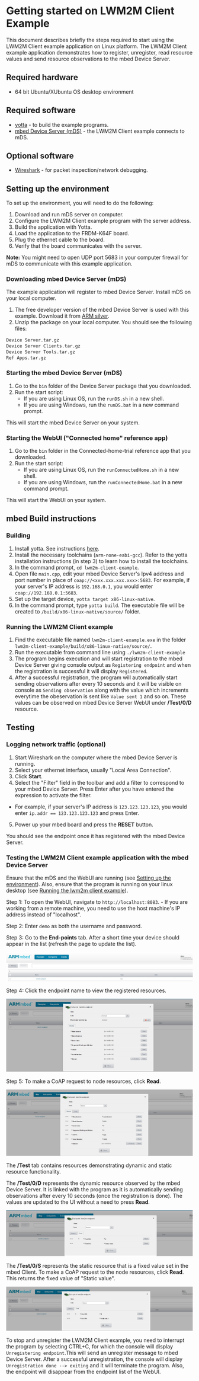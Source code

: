 # Getting started on LWM2M Client Example

This document describes briefly the steps required to start using the LWM2M Client example application on Linux platform. The LWM2M Client example application demonstrates how to register, unregister, read resource values and send resource observations to the mbed Device Server.

## Required hardware

* 64 bit Ubuntu/XUbuntu OS desktop environment 

## Required software

* [yotta](http://docs.yottabuild.org/#installing) - to build the example programs.
* [mbed Device Server (mDS)](#download-mbed-device-server-mds) - the LWM2M Client example connects to mDS.

## Optional software
* [Wireshark](https://www.wireshark.org/) - for packet inspection/network debugging.

## Setting up the environment

To set up the environment, you will need to do the following:

1. Download and run mDS server on computer.
2. Configure the LWM2M Client example program with the server address.
3. Build the application with Yotta.
4. Load the application to the FRDM-K64F board.
5. Plug the ethernet cable to the board.
6. Verify that the board communicates with the server.

**Note:** You might need to open UDP port 5683 in your computer firewall for mDS to communicate with this example application.

### Downloading mbed Device Server (mDS)

The example application will register to mbed Device Server. Install mDS on your local computer.

1. The free developer version of the mbed Device Server is used with this example. Download it from [ARM silver](https://silver.arm.com/browse/SEN00).
2. Unzip the package on your local computer. You should see the following files:
```
Device Server.tar.gz
Device Server Clients.tar.gz
Device Server Tools.tar.gz
Ref Apps.tar.gz
```

### Starting the mbed Device Server (mDS)

1. Go to the `bin` folder of the Device Server package that you downloaded.
2. Run the start script:
    - If you are using Linux OS, run the `runDS.sh` in a new shell.
    - If you are using Windows, run the `runDS.bat` in a new command prompt.
		
This will start the mbed Device Server on your system.
		
### Starting the WebUI ("Connected home" reference app)

1. Go to the `bin` folder in the Connected-home-trial reference app that you downloaded.
2. Run the start script:	
    - If you are using Linux OS, run the `runConnectedHome.sh` in a new shell.	
    - If you are using Windows, run the `runConnectedHome.bat` in a new command prompt.	
		
This will start the WebUI on your system.	
		
## mbed Build instructions		
		
### Building

1. Install yotta. See instructions [here](http://docs.yottabuild.org/#installing).
2. Install the necessary toolchains (`arm-none-eabi-gcc`). Refer to the yotta installation instructions (in step 3) to learn how to install the toolchains.
3. In the command prompt, `cd lwm2m-client-example`.
5. Open file `main.cpp`, edit your mbed Device Server's Ipv4 address and port number in place of `coap://<xxx.xxx.xxx.xxx>:5683`. For example, if your server's IP address is `192.168.0.1`, you would enter `coap://192.168.0.1:5683`.
6. Set up the target device, `yotta target x86-linux-native`.
7. In the command prompt, type `yotta build`. The executable file will be created to `/build/x86-linux-native/source/` folder.

### Running the LWM2M Client example

1. Find the executable file named `lwm2m-client-example.exe` in the folder `lwm2m-client-example/build/x86-linux-native/source/`. 
2. Run the executable from command line using `./lwm2m-client-example`
3. The program begins execution and will start registration to the mbed Device Server giving console output as `Registering endpoint` and when the registration is successful it will display `Registered`.
4. After a successful registration, the program will automatically start sending observations after every 10 seconds and it will be visible on console as `Sending observation` along with the value which increments everytime the obeservation is sent like `Value sent 1` and so on. These values can be observed on mbed Device Server WebUI under **/Test/0/D** resource.

## Testing

### Logging network traffic (optional)

1. Start Wireshark on the computer where the mbed Device Server is running.
2. Select your ethernet interface, usually "Local Area Connection".
3. Click **Start**.
4. Select the "Filter" field in the toolbar and add a filter to correspond to your mbed Device Server. Press Enter after you have entered the expression to activate the filter.
  - For example, if your server's IP address is `123.123.123.123`, you would enter `ip.addr == 123.123.123.123` and press Enter.
5. Power up your mbed board and press the **RESET** button.

You should see the endpoint once it has registered with the mbed Device Server.

### Testing the LWM2M Client example application with the mbed Device Server

Ensure that the mDS and the WebUI are running (see [Setting up the environment](#setting-up-the-environment)). Also, ensure that the program is running on your linux desktop (see [Running the lwm2m client example](#running-the-lwm2m-client-example)).

Step 1: To open the WebUI, navigate to `http://localhost:8083`.
    - If you are working from a remote machine, you need to use the host machine's IP address instead of "localhost".

Step 2: Enter `demo` as both the username and password.

Step 3: Go to the **End-points** tab. After a short time your device should appear in the list (refresh the page to update the list).

![Node registered](img/registered.jpg)

Step 4: Click the endpoint name to view the registered resources. 

![Resource list](img/endpoint_resources.jpg)

Step 5: To make a CoAP request to node resources, click **Read**.

![Read resources](img/read_resources.jpg)

The **/Test** tab contains resources demonstrating dynamic and static resource functionality. 

The **/Test/0/D** represents the dynamic resource observed by the mbed Device Server. It is linked with the program as it is automatically sending observations after every 10 seconds (once the registration is done). The values are updated to the UI without a need to press **Read**.

![Dynamic Resource](img/dynamic_resource.jpg)

The **/Test/0/S** represents the static resource that is a fixed value set in the mbed Client. To make a CoAP request to the node resources, click **Read**. This returns the fixed value of "Static value".

![Static Resource](img/static_resource.jpg)

To stop and unregister the LWM2M Client example, you need to interrupt the program by selecting CTRL+C, for which the console will display `Unregistering endpoint`.This will send an unregister message to mbed Device Server. After a successful unregistration, the console will display `Unregistration done --> exiting` and it will terminate the program. Also, the endpoint will disappear from the endpoint list of the WebUI.
